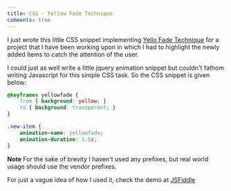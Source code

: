```yaml
---
title: CSS - Yellow Fade Technique
comments: true
---
```

I just wrote this little CSS snippet implementing [Yello Fade Technique](https://signalvnoise.com/archives/000558.php) for a project that I have been working upon in which I had to highlight the newly added items to catch the attention of the user. 

I could just as well write a little jquery animation snippet but couldn't fathom writing Javascript for this simple CSS task. So the CSS snippet is given below:

```css
@keyframes yellowfade {
    from { background: yellow; }
    to { background: transparent; }
}

.new-item {
    animation-name: yellowfade;
    animation-duration: 1.5s;
}
```

**Note** For the sake of brevity I haven't used any prefixes, but real world usage should use the vendor prefixes.

For just a vague idea of how I used it, check the demo at [JSFiddle](http://jsfiddle.net/Q8KVC/528/)
